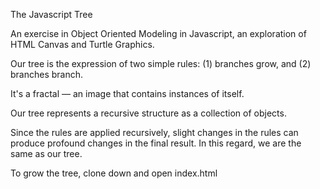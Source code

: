 The Javascript Tree

An exercise in Object Oriented Modeling in Javascript, an exploration of HTML Canvas and Turtle Graphics.

Our tree is the expression of two simple rules: (1) branches grow, and (2) branches branch.

It's a fractal — an image that contains instances of itself.

Our tree represents a recursive structure as a collection of objects.

Since the rules are applied recursively, slight changes in the rules can produce profound changes in the final result. In this regard, we are the same as our tree.

To grow the tree, clone down and open index.html